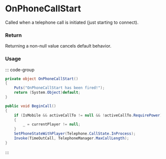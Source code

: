 <Badge type="danger" text="Carbon Compatible"/><Badge type="warning" text="Oxide Compatible"/>
# OnPhoneCallStart
Called when a telephone call is initiated (just starting to connect).
### Return
Returning a non-null value cancels default behavior.

### Usage
::: code-group
```csharp [Example]
private object OnPhoneCallStart()
{
	Puts("OnPhoneCallStart has been fired!");
	return (System.Object)default;
}
```
```csharp [Source — Assembly-CSharp @ PhoneController]
public void BeginCall()
{
	if (IsMobile && activeCallTo != null && !activeCallTo.RequirePower)
	{
		_ = currentPlayer != null;
	}
	SetPhoneStateWithPlayer(Telephone.CallState.InProcess);
	Invoke(TimeOutCall, TelephoneManager.MaxCallLength);
}

```
:::
